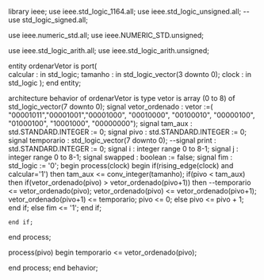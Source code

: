 library ieee;
use ieee.std_logic_1164.all;
use ieee.std_logic_unsigned.all;
--use std_logic_signed.all;

use ieee.numeric_std.all;
use ieee.NUMERIC_STD.unsigned;

use ieee.std_logic_arith.all;
use ieee.std_logic_arith.unsigned;



entity ordenarVetor is
	port(   
        calcular : in std_logic;
        tamanho : in std_logic_vector(3 downto 0);
        clock : in std_logic
		);
end entity;

architecture behavior of ordenarVetor is
    type vetor is array (0 to 8) of std_logic_vector(7 downto 0);
    signal vetor_ordenado : vetor :=( "00001011","00001001","00001000", "00010000", "00100010", "00000100", "01000100", "10001000", "00000000");
    signal tam_aux  : std.STANDARD.INTEGER := 0;
    signal pivo : std.STANDARD.INTEGER := 0;
    signal temporario : std_logic_vector(7 downto 0);
--signal print : std.STANDARD.INTEGER := 0;
signal i : integer range 0 to 8-1;
signal j : integer range 0 to 8-1;
signal swapped : boolean := false;
signal fim : std_logic := '0';
begin
  process(clock)
  begin
    if(rising_edge(clock) and calcular='1') then
      tam_aux <= conv_integer(tamanho);
      if(pivo < tam_aux) then
        if(vetor_ordenado(pivo) > vetor_ordenado(pivo+1)) then
              --temporario <= vetor_ordenado(pivo);
              vetor_ordenado(pivo) <= vetor_ordenado(pivo+1);
              vetor_ordenado(pivo+1) <= temporario;
              pivo <= 0;
          else
            pivo <= pivo + 1;  
          end if;
        else
          fim <= '1';
        end if;


    end if;

  end process;

  process(pivo)
  begin
    temporario <= vetor_ordenado(pivo);

  end process;
end behavior;
	
